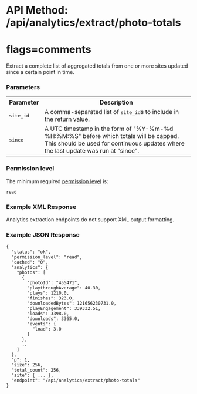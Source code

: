 # API Method: /api/analytics/extract/photo-totals
# flags=comments

Extract a complete list of aggregated totals from one or more sites updated since a certain point in time.

### Parameters

<table class="pretty">
  <tr><th>Parameter</th><th>Description</th></tr>
  <tr>
    <td><tt>site_id</tt></td>
    <td>A comma-separated list of <tt>site_id</tt>s to include in the return value.</td>
  </tr>
  <tr>
    <td><tt>since</tt></td>
    <td>A UTC timestamp in the form of "%Y-%m-%d %H:%M:%S" before which totals will be capped. This should be used for continuous updates where the last update was run at "since".</td>
  </tr>
</table>

### Permission level 

The minimum required [permission level](index#permission-level) is:

    read


### Example XML Response

Analytics extraction endpoints do not support XML output formatting.

### Example JSON Response

    {
      "status": "ok", 
      "permission_level": "read",
      "cached": "0",
      "analytics": {
        "photos": [
          {
            "photoId": "455471",
            "playthroughAverage": 40.30,
            "plays": 1210.0,
            "finishes": 323.0,
            "downloadedBytes": 121656230731.0,
            "playEngagement": 339332.51,
            "loads": 3398.0,
            "downloads": 3365.0,
            "events": {
              "load": 3.0
            }
          },
          ..
        ]
      },
      "p": 1,
      "size": 256,
      "total_count": 256,
      "site": { ... },
      "endpoint": "/api/analytics/extract/photo-totals"
    }
